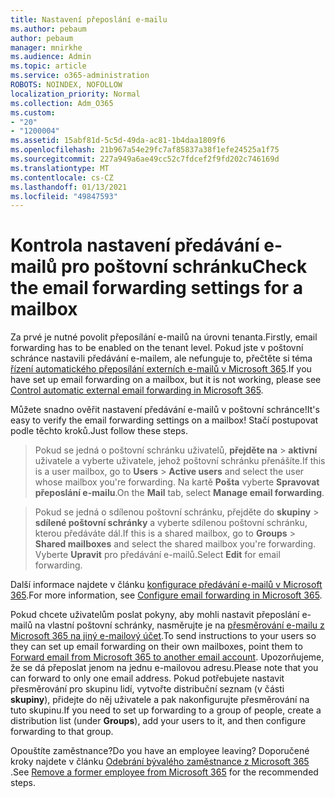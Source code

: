 ```yaml
---
title: Nastavení přeposlání e-mailu
ms.author: pebaum
author: pebaum
manager: mnirkhe
ms.audience: Admin
ms.topic: article
ms.service: o365-administration
ROBOTS: NOINDEX, NOFOLLOW
localization_priority: Normal
ms.collection: Adm_O365
ms.custom:
- "20"
- "1200004"
ms.assetid: 15abf81d-5c5d-49da-ac81-1b4daa1809f6
ms.openlocfilehash: 21b967a54e29fc7af85837a38f1efe24525a1f75
ms.sourcegitcommit: 227a949a6ae49cc52c7fdcef2f9fd202c746169d
ms.translationtype: MT
ms.contentlocale: cs-CZ
ms.lasthandoff: 01/13/2021
ms.locfileid: "49847593"
---
```

# <a name="check-the-email-forwarding-settings-for-a-mailbox"></a><span data-ttu-id="69fa5-102">Kontrola nastavení předávání e-mailů pro poštovní schránku</span><span class="sxs-lookup"><span data-stu-id="69fa5-102">Check the email forwarding settings for a mailbox</span></span>

<span data-ttu-id="69fa5-103">Za prvé je nutné povolit přeposílání e-mailů na úrovni tenanta.</span><span class="sxs-lookup"><span data-stu-id="69fa5-103">Firstly, email forwarding has to be enabled on the tenant level.</span></span> <span data-ttu-id="69fa5-104">Pokud jste v poštovní schránce nastavili předávání e-mailem, ale nefunguje to, přečtěte si téma [řízení automatického přeposílání externích e-mailů v Microsoft 365](https://docs.microsoft.com/microsoft-365/security/office-365-security/external-email-forwarding?view=o365-worldwide).</span><span class="sxs-lookup"><span data-stu-id="69fa5-104">If you have set up email forwarding on a mailbox, but it is not working, please see [Control automatic external email forwarding in Microsoft 365](https://docs.microsoft.com/microsoft-365/security/office-365-security/external-email-forwarding?view=o365-worldwide).</span></span>

<span data-ttu-id="69fa5-105">Můžete snadno ověřit nastavení předávání e-mailů v poštovní schránce!</span><span class="sxs-lookup"><span data-stu-id="69fa5-105">It's easy to verify the email forwarding settings on a mailbox!</span></span> <span data-ttu-id="69fa5-106">Stačí postupovat podle těchto kroků.</span><span class="sxs-lookup"><span data-stu-id="69fa5-106">Just follow these steps.</span></span>
  
> <span data-ttu-id="69fa5-107">Pokud se jedná o poštovní schránku uživatelů, **přejděte na** \> **aktivní** uživatele a vyberte uživatele, jehož poštovní schránku přenášíte.</span><span class="sxs-lookup"><span data-stu-id="69fa5-107">If this is a user mailbox, go to **Users** \> **Active users** and select the user whose mailbox you're forwarding.</span></span> <span data-ttu-id="69fa5-108">Na kartě **Pošta** vyberte **Spravovat přeposlání e-mailu**.</span><span class="sxs-lookup"><span data-stu-id="69fa5-108">On the **Mail** tab, select **Manage email forwarding**.</span></span>

> <span data-ttu-id="69fa5-109">Pokud se jedná o sdílenou poštovní schránku, přejděte do **skupiny** \> **sdílené poštovní schránky** a vyberte sdílenou poštovní schránku, kterou předáváte dál.</span><span class="sxs-lookup"><span data-stu-id="69fa5-109">If this is a shared mailbox, go to **Groups** \> **Shared mailboxes** and select the shared mailbox you're forwarding.</span></span> <span data-ttu-id="69fa5-110">Vyberte **Upravit** pro předávání e-mailů.</span><span class="sxs-lookup"><span data-stu-id="69fa5-110">Select **Edit** for email forwarding.</span></span>

<span data-ttu-id="69fa5-111">Další informace najdete v článku [konfigurace předávání e-mailů v Microsoft 365](https://docs.microsoft.com/microsoft-365/admin/email/configure-email-forwarding).</span><span class="sxs-lookup"><span data-stu-id="69fa5-111">For more information, see [Configure email forwarding in Microsoft 365](https://docs.microsoft.com/microsoft-365/admin/email/configure-email-forwarding).</span></span>
  
<span data-ttu-id="69fa5-112">Pokud chcete uživatelům poslat pokyny, aby mohli nastavit přeposlání e-mailů na vlastní poštovní schránky, nasměrujte je na [přesměrování e-mailu z Microsoft 365 na jiný e-mailový účet](https://support.office.com/article/Forward-email-from-Office-365-to-another-email-account-1ed4ee1e-74f8-4f53-a174-86b748ff6a0e).</span><span class="sxs-lookup"><span data-stu-id="69fa5-112">To send instructions to your users so they can set up email forwarding on their own mailboxes, point them to [Forward email from Microsoft 365 to another email account](https://support.office.com/article/Forward-email-from-Office-365-to-another-email-account-1ed4ee1e-74f8-4f53-a174-86b748ff6a0e).</span></span> <span data-ttu-id="69fa5-113">Upozorňujeme, že se dá přeposlat jenom na jednu e-mailovou adresu.</span><span class="sxs-lookup"><span data-stu-id="69fa5-113">Please note that you can forward to only one email address.</span></span> <span data-ttu-id="69fa5-114">Pokud potřebujete nastavit přesměrování pro skupinu lidí, vytvořte distribuční seznam (v části **skupiny**), přidejte do něj uživatele a pak nakonfigurujte přesměrování na tuto skupinu.</span><span class="sxs-lookup"><span data-stu-id="69fa5-114">If you need to set up forwarding to a group of people, create a distribution list (under **Groups**), add your users to it, and then configure forwarding to that group.</span></span>
  
<span data-ttu-id="69fa5-115">Opouštíte zaměstnance?</span><span class="sxs-lookup"><span data-stu-id="69fa5-115">Do you have an employee leaving?</span></span> <span data-ttu-id="69fa5-116">Doporučené kroky najdete v článku [Odebrání bývalého zaměstnance z Microsoft 365](https://docs.microsoft.com/microsoft-365/admin/add-users/remove-former-employee) .</span><span class="sxs-lookup"><span data-stu-id="69fa5-116">See [Remove a former employee from Microsoft 365](https://docs.microsoft.com/microsoft-365/admin/add-users/remove-former-employee) for the recommended steps.</span></span>